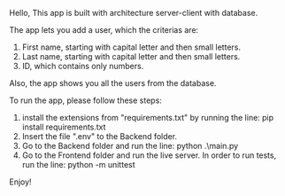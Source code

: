 Hello, This app is built with architecture server-client with database. 

The app lets you add a user, which the criterias are:
  1. First name, starting with capital letter and then small letters.
  2. Last name, starting with capital letter and then small letters.
  3. ID, which contains only numbers.

Also, the app shows you all the users from the database.

To run the app, please follow these steps:
  1. install the extensions from "requirements.txt" by running the line: pip install requirements.txt
  2. Insert the file ".env" to the Backend folder.
  3. Go to the Backend folder and run the line: python .\main.py
  4. Go to the Frontend folder and run the live server.
In order to run tests, run the line: python -m unittest

Enjoy!
